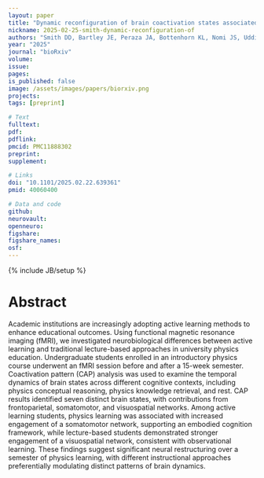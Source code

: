 ```yaml
---
layout: paper
title: "Dynamic reconfiguration of brain coactivation states associated with active and lecture-based learning of university physics"
nickname: 2025-02-25-smith-dynamic-reconfiguration-of
authors: "Smith DD, Bartley JE, Peraza JA, Bottenhorn KL, Nomi JS, Uddin LQ, Riedel MC, Salo T, Laird RW, Pruden SM, Sutherland MT, Brewe E, Laird AR"
year: "2025"
journal: "bioRxiv"
volume:
issue:
pages:
is_published: false
image: /assets/images/papers/biorxiv.png
projects:
tags: [preprint]

# Text
fulltext:
pdf:
pdflink:
pmcid: PMC11888302
preprint:
supplement:

# Links
doi: "10.1101/2025.02.22.639361"
pmid: 40060400

# Data and code
github:
neurovault:
openneuro:
figshare:
figshare_names:
osf:
---
```

{% include JB/setup %}

# Abstract

Academic institutions are increasingly adopting active learning methods to enhance educational outcomes. Using functional magnetic resonance imaging (fMRI), we investigated neurobiological differences between active learning and traditional lecture-based approaches in university physics education. Undergraduate students enrolled in an introductory physics course underwent an fMRI session before and after a 15-week semester. Coactivation pattern (CAP) analysis was used to examine the temporal dynamics of brain states across different cognitive contexts, including physics conceptual reasoning, physics knowledge retrieval, and rest. CAP results identified seven distinct brain states, with contributions from frontoparietal, somatomotor, and visuospatial networks. Among active learning students, physics learning was associated with increased engagement of a somatomotor network, supporting an embodied cognition framework, while lecture-based students demonstrated stronger engagement of a visuospatial network, consistent with observational learning. These findings suggest significant neural restructuring over a semester of physics learning, with different instructional approaches preferentially modulating distinct patterns of brain dynamics.
